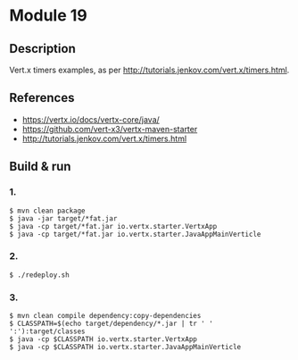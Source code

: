 # Module 19

## Description

Vert.x timers examples, as per http://tutorials.jenkov.com/vert.x/timers.html.

## References

* https://vertx.io/docs/vertx-core/java/
* https://github.com/vert-x3/vertx-maven-starter
* http://tutorials.jenkov.com/vert.x/timers.html

## Build & run

### 1.

```
$ mvn clean package
$ java -jar target/*fat.jar
$ java -cp target/*fat.jar io.vertx.starter.VertxApp
$ java -cp target/*fat.jar io.vertx.starter.JavaAppMainVerticle
```

### 2.

```
$ ./redeploy.sh
```

### 3.

```
$ mvn clean compile dependency:copy-dependencies
$ CLASSPATH=$(echo target/dependency/*.jar | tr ' ' ':'):target/classes
$ java -cp $CLASSPATH io.vertx.starter.VertxApp
$ java -cp $CLASSPATH io.vertx.starter.JavaAppMainVerticle
```
